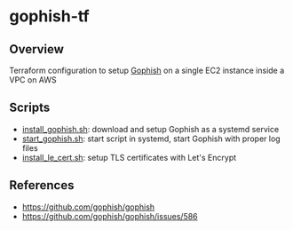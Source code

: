 # gophish-tf

## Overview
Terraform configuration to setup [Gophish](https://github.com/gophish/gophish) on a single EC2 instance inside a VPC on AWS

## Scripts
- [install_gophish.sh](scripts/install_gophish.sh): download and setup Gophish as a systemd service
- [start_gophish.sh](scripts/start_gophish.sh): start script in systemd, start Gophish with proper log files
- [install_le_cert.sh](scripts/install_le_cert.sh): setup TLS certificates with Let's Encrypt

## References
- <https://github.com/gophish/gophish>
- <https://github.com/gophish/gophish/issues/586>